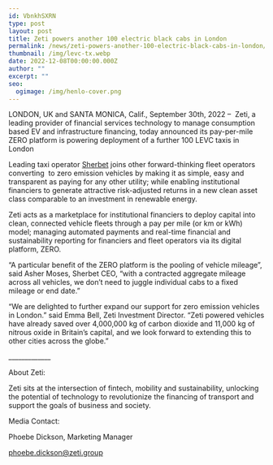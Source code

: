 ```yaml
---
id: VbnkhSXRN
type: post
layout: post
title: Zeti powers another 100 electric black cabs in London
permalink: /news/zeti-powers-another-100-electric-black-cabs-in-london/
thumbnail: /img/levc-tx.webp
date: 2022-12-08T00:00:00.000Z
author: ""
excerpt: ""
seo:
  ogimage: /img/henlo-cover.png
---
```

LONDON, UK and SANTA MONICA, Calif., September 30th, 2022 –  Zeti, a leading provider of financial services technology to manage consumption based EV and infrastructure financing, today announced its pay-per-mile ZERO platform is powering deployment of a further 100 LEVC taxis in London

Leading taxi operator [Sherbet](https://www.sherbetlondon.com/) joins other forward-thinking fleet operators converting  to zero emission vehicles by making it as simple, easy and transparent as paying for any other utility; while enabling institutional financiers to generate attractive risk-adjusted returns in a new clean asset class comparable to an investment in renewable energy. 

Zeti acts as a marketplace for institutional financiers to deploy capital into clean, connected vehicle fleets through a pay per mile (or km or kWh) model; managing automated payments and real-time financial and sustainability reporting for financiers and fleet operators via its digital platform, ZERO.                 

“A particular benefit of the ZERO platform is the pooling of vehicle mileage”, said Asher Moses, Sherbet CEO, “with a contracted aggregate mileage across all vehicles, we don’t need to juggle individual cabs to a fixed mileage or end date.”

“We are delighted to further expand our support for zero emission vehicles in London.” said Emma Bell, Zeti Investment Director. “Zeti powered vehicles have already saved over 4,000,000 kg of carbon dioxide and 11,000 kg of nitrous oxide in Britain’s capital, and we look forward to extending this to other cities across the globe.” 

\_\_\_\_\_\_\_\_\_\_\_\__

About Zeti:

Zeti sits at the intersection of fintech, mobility and sustainability, unlocking the potential of technology to revolutionize the financing of transport and support the goals of business and society.

Media Contact:

Phoebe Dickson, Marketing Manager

[phoebe.dickson@zeti.group](mailto:phoebe.dickson@zeti.group)